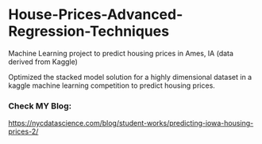 # House-Prices-Advanced-Regression-Techniques

Machine Learning project to predict housing prices in Ames, IA (data derived from Kaggle)

Optimized the stacked model solution for a highly dimensional dataset in a kaggle machine learning competition to predict housing prices. 

### Check MY Blog: 
https://nycdatascience.com/blog/student-works/predicting-iowa-housing-prices-2/
